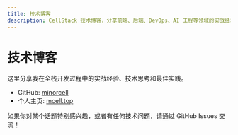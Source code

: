 ```yaml
---
title: 技术博客
description: CellStack 技术博客，分享前端、后端、DevOps、AI 工程等领域的实战经验和最佳实践
---
```


# 技术博客

这里分享我在全栈开发过程中的实战经验、技术思考和最佳实践。

- GitHub: [minorcell](https://github.com/minorcell)
- 个人主页: [mcell.top](https://mcell.top)

如果你对某个话题特别感兴趣，或者有任何技术问题，请通过 GitHub Issues 交流！
